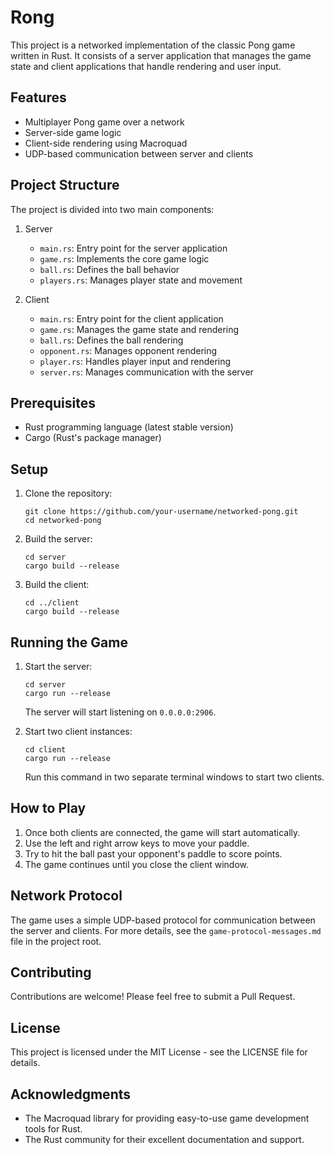 # Rong

This project is a networked implementation of the classic Pong game written in Rust. It consists of a server application that manages the game state and client applications that handle rendering and user input.

## Features

- Multiplayer Pong game over a network
- Server-side game logic
- Client-side rendering using Macroquad
- UDP-based communication between server and clients

## Project Structure

The project is divided into two main components:

1. Server

   - `main.rs`: Entry point for the server application
   - `game.rs`: Implements the core game logic
   - `ball.rs`: Defines the ball behavior
   - `players.rs`: Manages player state and movement

2. Client
   - `main.rs`: Entry point for the client application
   - `game.rs`: Manages the game state and rendering
   - `ball.rs`: Defines the ball rendering
   - `opponent.rs`: Manages opponent rendering
   - `player.rs`: Handles player input and rendering
   - `server.rs`: Manages communication with the server

## Prerequisites

- Rust programming language (latest stable version)
- Cargo (Rust's package manager)

## Setup

1. Clone the repository:

   ```
   git clone https://github.com/your-username/networked-pong.git
   cd networked-pong
   ```

2. Build the server:

   ```
   cd server
   cargo build --release
   ```

3. Build the client:
   ```
   cd ../client
   cargo build --release
   ```

## Running the Game

1. Start the server:

   ```
   cd server
   cargo run --release
   ```

   The server will start listening on `0.0.0.0:2906`.

2. Start two client instances:
   ```
   cd client
   cargo run --release
   ```
   Run this command in two separate terminal windows to start two clients.

## How to Play

1. Once both clients are connected, the game will start automatically.
2. Use the left and right arrow keys to move your paddle.
3. Try to hit the ball past your opponent's paddle to score points.
4. The game continues until you close the client window.

## Network Protocol

The game uses a simple UDP-based protocol for communication between the server and clients. For more details, see the `game-protocol-messages.md` file in the project root.

## Contributing

Contributions are welcome! Please feel free to submit a Pull Request.

## License

This project is licensed under the MIT License - see the LICENSE file for details.

## Acknowledgments

- The Macroquad library for providing easy-to-use game development tools for Rust.
- The Rust community for their excellent documentation and support.
